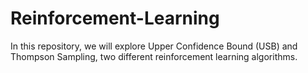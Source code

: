 # Reinforcement-Learning
In this repository, we will explore Upper Confidence Bound (USB) and Thompson Sampling, two different reinforcement learning algorithms.

